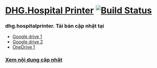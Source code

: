 # [DHG.Hospital Printer](https://github.com/dh-hos) [![Build Status](https://cdn-icons-png.flaticon.com/512/5968/5968523.png)](https://drive.google.com/drive/u/0/folders/1RbeOCD7xo4ykxMIYoWIIFpa4CGyEFK0H)


### dhg.hospitalprinter. Tải bản cập nhật tại

-  [Google drive 1](https://drive.google.com/drive/u/0/folders/1RbeOCD7xo4ykxMIYoWIIFpa4CGyEFK0H)
-  [Google drive 2](https://drive.google.com/drive/u/0/folders/1P5fwwDAB3mwOiLydvbRMZgbuBoY-FN5t)
-  [OneDrive 1](https://studentssolano-my.sharepoint.com/:f:/g/personal/bk_students_solano_edu/EoGDIpmdElBGh9lwKDiL2jUBm5_YZo0g6_z_pWZn7WzcaQ?e=qniaSf)

### [Xem nội dung cập nhật](https://github.com/oth-dhghospital/dhg.hospitalprinter/commits/main)
